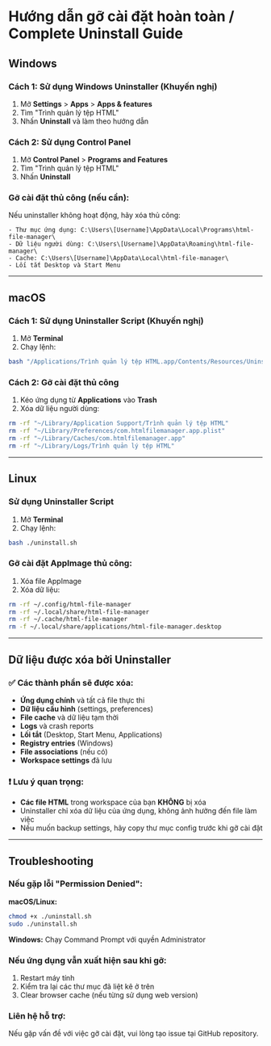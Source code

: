 # Hướng dẫn gỡ cài đặt hoàn toàn / Complete Uninstall Guide

## Windows

### Cách 1: Sử dụng Windows Uninstaller (Khuyến nghị)
1. Mở **Settings** > **Apps** > **Apps & features**
2. Tìm "Trình quản lý tệp HTML"
3. Nhấn **Uninstall** và làm theo hướng dẫn

### Cách 2: Sử dụng Control Panel
1. Mở **Control Panel** > **Programs and Features**
2. Tìm "Trình quản lý tệp HTML"
3. Nhấn **Uninstall**

### Gỡ cài đặt thủ công (nếu cần):
Nếu uninstaller không hoạt động, hãy xóa thủ công:
```
- Thư mục ứng dụng: C:\Users\[Username]\AppData\Local\Programs\html-file-manager\
- Dữ liệu người dùng: C:\Users\[Username]\AppData\Roaming\html-file-manager\
- Cache: C:\Users\[Username]\AppData\Local\html-file-manager\
- Lối tắt Desktop và Start Menu
```

---

## macOS

### Cách 1: Sử dụng Uninstaller Script (Khuyến nghị)
1. Mở **Terminal**
2. Chạy lệnh:
```bash
bash "/Applications/Trình quản lý tệp HTML.app/Contents/Resources/Uninstaller.sh"
```

### Cách 2: Gỡ cài đặt thủ công
1. Kéo ứng dụng từ **Applications** vào **Trash**
2. Xóa dữ liệu người dùng:
```bash
rm -rf "~/Library/Application Support/Trình quản lý tệp HTML"
rm -rf "~/Library/Preferences/com.htmlfilemanager.app.plist"
rm -rf "~/Library/Caches/com.htmlfilemanager.app"
rm -rf "~/Library/Logs/Trình quản lý tệp HTML"
```

---

## Linux

### Sử dụng Uninstaller Script
1. Mở **Terminal**
2. Chạy lệnh:
```bash
bash ./uninstall.sh
```

### Gỡ cài đặt AppImage thủ công:
1. Xóa file AppImage
2. Xóa dữ liệu:
```bash
rm -rf ~/.config/html-file-manager
rm -rf ~/.local/share/html-file-manager
rm -rf ~/.cache/html-file-manager
rm -f ~/.local/share/applications/html-file-manager.desktop
```

---

## Dữ liệu được xóa bởi Uninstaller

### ✅ Các thành phần sẽ được xóa:
- **Ứng dụng chính** và tất cả file thực thi
- **Dữ liệu cấu hình** (settings, preferences)
- **File cache** và dữ liệu tạm thời
- **Logs** và crash reports
- **Lối tắt** (Desktop, Start Menu, Applications)
- **Registry entries** (Windows)
- **File associations** (nếu có)
- **Workspace settings** đã lưu

### ❗ Lưu ý quan trọng:
- **Các file HTML** trong workspace của bạn **KHÔNG** bị xóa
- Uninstaller chỉ xóa dữ liệu của ứng dụng, không ảnh hưởng đến file làm việc
- Nếu muốn backup settings, hãy copy thư mục config trước khi gỡ cài đặt

---

## Troubleshooting

### Nếu gặp lỗi "Permission Denied":
**macOS/Linux:**
```bash
chmod +x ./uninstall.sh
sudo ./uninstall.sh
```

**Windows:** Chạy Command Prompt với quyền Administrator

### Nếu ứng dụng vẫn xuất hiện sau khi gỡ:
1. Restart máy tính
2. Kiểm tra lại các thư mục đã liệt kê ở trên
3. Clear browser cache (nếu từng sử dụng web version)

### Liên hệ hỗ trợ:
Nếu gặp vấn đề với việc gỡ cài đặt, vui lòng tạo issue tại GitHub repository.